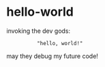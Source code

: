 # hello-world
invoking the dev gods:

              "hello, world!"

may they debug my future code!

